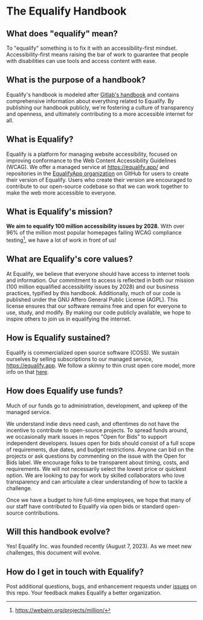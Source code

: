 # The Equalify Handbook

## What does "equalify" mean?
To "equalify" something is to fix it with an accessibility-first mindset. Accessibility-first means raising the bar of work to guarantee that people with disabilities can use tools and access content with ease.

## What is the purpose of a handbook?
Equalify's handbook is modeled after [Gitlab's handbook](https://about.gitlab.com/handbook/) and contains comprehensive information about everything related to Equalify. By publishing our handbook publicly, we're fostering a culture of transparency and openness, and ultimately contributing to a more accessible internet for all.

## What is Equalify?

Equalify is a platform for managing website accessibility, focused on improving conformance to the Web Content Accessibility Guidelines (WCAG). We offer a managed service at https://equalify.app/ and repositories in the [EqualifyApp organization](https://github.com/EqualifyApp/) on GitHub for users to create their version of Equalify. Users who create their version are encouraged to contribute to our open-source codebase so that we can work together to make the web more accessible to everyone.

## What is Equalify's mission?

**We aim to equalify 100 million accessibility issues by 2028.** With over 96% of the million most popular homepages failing WCAG compliance testing[^1], we have a lot of work in front of us!

## What are Equalify's core values?

At Equalify, we believe that everyone should have access to internet tools and information. Our commitment to access is reflected in both our mission (100 million equalified accessibility issues by 2028) and our business practices, typified by this handbook. Additionally, much of our code is published under the GNU Affero General Public License (AGPL). This license ensures that our software remains free and open for everyone to use, study, and modify. By making our code publicly available, we hope to inspire others to join us in equalifying the internet. 

## How is Equalify sustained?
Equalify is commercialized open source software (COSS). We sustain ourselves by selling subscriptions to our managed service, https://equalify.app. We follow a skinny to thin crust open core model, more info on that [here]([url](https://twitter.com/bbertucc/status/1693449703453589898?s=20)).

## How does Equalify use funds?
Much of our funds go to administration, development, and upkeep of the managed service. 

We understand indie devs need cash, and oftentimes do not have the incentive to contribute to open-source projects. To spread funds around, we occasionally mark issues in repos "Open for Bids" to support independent developers. Issues open for bids should consist of a full scope of requirements, due dates, and budget restrictions. Anyone can bid on the projects or ask questions by commenting on the issue with the Open for Bids label. We encourage folks to be transparent about timing, costs, and requirements. We will not necessarily select the lowest price or quickest option. We are looking to pay for work by skilled collaborators who love transparency and can articulate a clear understanding of how to tackle a challenge.

Once we have a budget to hire full-time employees, we hope that many of our staff have contributed to Equalify via open bids or standard open-source contributions.

## Will this handbook evolve?
Yes! Equalify Inc. was founded recently (August 7, 2023). As we meet new challenges, this document will evolve.

## How do I get in touch with Equalify?

Post additional questions, bugs, and enhancement requests under [issues](https://github.com/EqualifyApp/handbook/issues) on this repo. Your feedback makes Equalify a better organization.

[^1]: https://webaim.org/projects/million/
